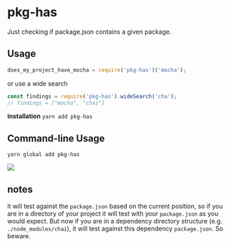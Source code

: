 # pkg-has

Just checking if package.json contains a given package.

## Usage

```javascript
does_my_project_have_mocha = require('pkg-has')('mocha');
```

or use a wide search

```javascript
const findings = require('pkg-has').wideSearch('cha');
// findings = ["mocha", "chai"]
```

**installation**
```yarn add pkg-has```

## Command-line Usage

```yarn global add pkg-has```

<img src="https://github.com/vdegenne/pkg-has/blob/master/pkghas.png?raw=true"/>

## notes

it will test against the `package.json` based on the current position, so if you are in a directory of your project it will test with your `package.json` as you would expect. But now if you are in a dependency directory structure (e.g. `./node_modules/chai`), it will test against this dependency `package.json`. So beware.
